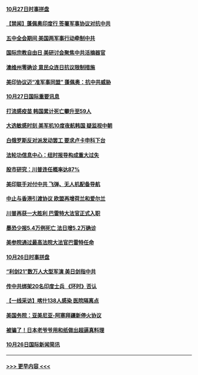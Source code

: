 #### [10月27日时事拼盘](../pages/prog202/a102973269.md?t=10280551) 
#### [【禁闻】蓬佩奥印度行 签署军事协议对抗中共](../pages/prog202/a102973220.md?t=10280551) 
#### [五中全会期间 美国两军事行动牵制中共](../pages/prog202/a102973154.md?t=10280551) 
#### [国际宗教自由日 美研讨会聚焦中共活摘器官](../pages/prog202/a102973148.md?t=10280551) 
#### [澳维州零确诊 意民众连日抗议限制措施](../pages/prog202/a102973104.md?t=10280551) 
#### [美印协议迈“准军事同盟” 蓬佩奥：抗中共威胁](../pages/prog202/a102973061.md?t=10280551) 
#### [10月27日国际重要讯息](../pages/prog202/a102972769.md?t=10280551) 
#### [打流感疫苗 韩国累计死亡攀升至59人](../pages/prog202/a102972748.md?t=10280551) 
#### [大选敏感时刻 美军机10度夜航韩国 疑监视中朝](../pages/prog202/a102972750.md?t=10280551) 
#### [白俄罗斯反对派发动罢工 要求卢卡申科下台](../pages/prog202/a102972654.md?t=10280551) 
#### [法轮功信息中心：纽时报导构成重大过失](../pages/prog202/a102971426.md?t=10280551) 
#### [股市研究：川普连任概率达87%](../pages/prog202/a102972653.md?t=10280551) 
#### [美印联手对付中共 飞弹、无人机配备导航](../pages/prog202/a102972652.md?t=10280551) 
#### [中止与香港引渡协议 欧盟再增荷兰和爱尔兰](../pages/prog202/a102972612.md?t=10280551) 
#### [川普再获一大胜利 巴雷特大法官正式入职](../pages/prog202/a102972580.md?t=10280551) 
#### [墨恐少报5.4万例死亡 法日增5.2万确诊](../pages/prog202/a102972174.md?t=10280551) 
#### [美参院通过最高法院大法官巴雷特任命](../pages/prog202/a102972479.md?t=10280551) 
#### [10月26日时事拼盘](../pages/prog202/a102972373.md?t=10280551) 
#### [“利剑21”数万人大型军演 美日剑指中共](../pages/prog202/a102972351.md?t=10280551) 
#### [传中共绑架20名印度士兵 《环时》否认](../pages/prog202/a102972281.md?t=10280551) 
#### [【一线采访】喀什138人感染 医院隔离点](../pages/prog202/a102972182.md?t=10280551) 
#### [美国务院：亚美尼亚-阿塞拜疆新停火协议](../pages/prog202/a102972166.md?t=10280551) 
#### [被骗了！日本老爷爷用和纸做出超逼真料理](../pages/prog202/a102971945.md?t=10280551) 
#### [10月26日国际新闻简讯](../pages/prog202/a102971969.md?t=10280551) 

----
#### [ >>> 更早内容 <<< ](../indexes/prog202-earlier.md)
